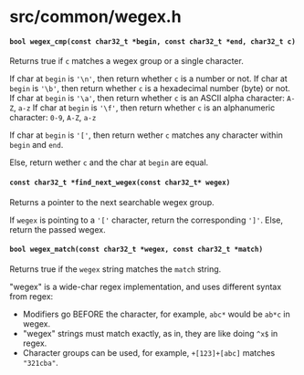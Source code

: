 # src/common/wegex.h

#### `bool wegex_cmp(const char32_t *begin, const char32_t *end, char32_t c)`
Returns true if `c` matches a wegex group or a single character.

If char at `begin` is `'\n'`, then return whether `c` is a number or not.
If char at `begin` is `'\b'`, then return whether `c` is a hexadecimal number (byte) or not.
If char at `begin` is `'\a'`, then return whether `c` is an ASCII alpha character: `A-Z`, `a-z`
If char at `begin` is `'\f'`, then return whether `c` is an alphanumeric character: `0-9`, `A-Z`, `a-z`

If char at `begin` is `'['`, then return wether `c` matches any character within `begin` and `end`.

Else, return wether `c` and the char at `begin` are equal.

#### `const char32_t *find_next_wegex(const char32_t* wegex)`
Returns a pointer to the next searchable wegex group.

If `wegex` is pointing to a `'['` character, return the corresponding `']'`.
Else, return the passed wegex.

#### `bool wegex_match(const char32_t *wegex, const char32_t *match)`
Returns true if the `wegex` string matches the `match` string.

"wegex" is a wide-char regex implementation, and uses different syntax from regex:
* Modifiers go BEFORE the character, for example, `abc*` would be `ab*c` in wegex.
* "wegex" strings must match exactly, as in, they are like doing `^x$` in regex.
* Character groups can be used, for example, `+[123]+[abc]` matches `"321cba"`.

